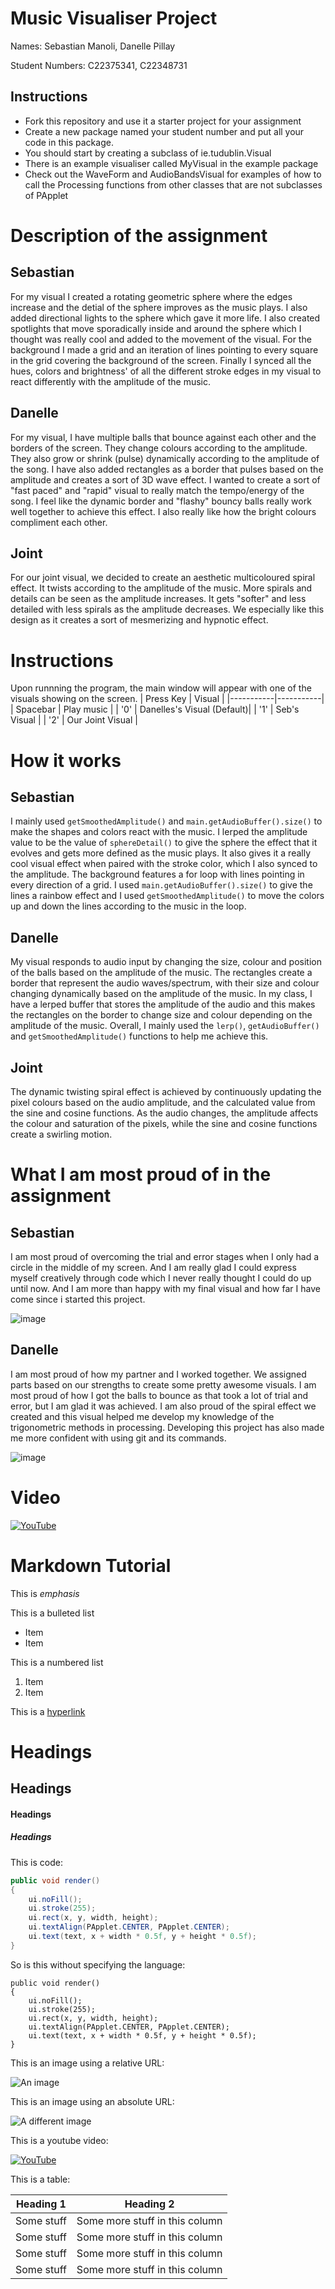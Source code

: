 # Music Visualiser Project

Names: Sebastian Manoli, Danelle Pillay

Student Numbers: C22375341, C22348731

## Instructions
- Fork this repository and use it a starter project for your assignment
- Create a new package named your student number and put all your code in this package.
- You should start by creating a subclass of ie.tudublin.Visual
- There is an example visualiser called MyVisual in the example package
- Check out the WaveForm and AudioBandsVisual for examples of how to call the Processing functions from other classes that are not subclasses of PApplet

# Description of the assignment
## Sebastian
For my visual I created a rotating geometric sphere where the edges increase and the detial of the sphere improves as the music plays. I also added directional lights to the sphere which gave it more life. I also created spotlights that move sporadically inside and around the sphere which I thought was really cool and added to the movement of the visual. For the background I made a grid and an iteration of lines pointing to every square in the grid covering the background of the screen. Finally I synced all the hues, colors and brightness' of all the different stroke edges in my visual to react differently with the amplitude of the music.

## Danelle
For my visual, I have multiple balls that bounce against each other and the borders of the screen. They change colours according to the amplitude. They also grow or shrink (pulse) dynamically according to the amplitude of the song. I have also added rectangles as a border that pulses based on the amplitude and creates a sort of 3D wave effect. I wanted to create a sort of "fast paced" and "rapid" visual to really match the tempo/energy of the song. I feel like the dynamic border and "flashy" bouncy balls really work well together to achieve this effect. I also really like how the bright colours compliment each other.

## Joint
For our joint visual, we decided to create an aesthetic multicoloured spiral effect. It twists according to the amplitude of the music. More spirals and details can be seen as the amplitude increases. It gets "softer" and less detailed with less spirals as the amplitude decreases. We especially like this design as it creates a sort of mesmerizing and hypnotic effect. 

# Instructions
Upon runnning the program, the main window will appear with one of the visuals showing on the screen.
| Press Key | Visual |
|-----------|-----------|
| Spacebar | Play music |
| '0' | Danelles's Visual (Default)|
| '1' | Seb's Visual |
| '2' | Our Joint Visual |


# How it works
## Sebastian
I mainly used ```getSmoothedAmplitude()``` and ``` main.getAudioBuffer().size() ``` to make the shapes and colors react with the music. I lerped the amplitude value to be the value of ```sphereDetail()``` to give the sphere the effect that it evolves and gets more defined as the music plays. It also gives it a really cool visual effect when paired with the stroke color, which I also synced to the amplitude. The background features a for loop with lines pointing in every direction of a grid. I used ``` main.getAudioBuffer().size() ``` to give the lines a rainbow effect and I used  ```getSmoothedAmplitude()``` to move the colors up and down the lines according to the music in the loop.

## Danelle
My visual responds to audio input by changing the size, colour and position of the balls based on the amplitude of the music. The rectangles create a border that represent the audio waves/spectrum, with their size and colour changing dynamically based on the amplitude of the music. In my class, I have a lerped buffer that stores the amplitude of the audio and this makes the rectangles on the border to change size and colour depending on the amplitude of the music. Overall, I mainly used the ```lerp()```, ```getAudioBuffer()``` and ```getSmoothedAmplitude()``` functions to help me achieve this. 

## Joint
The dynamic twisting spiral effect is achieved by continuously updating the pixel colours based on the audio amplitude, and the calculated value from the sine and cosine functions. As the audio changes, the amplitude affects the colour and saturation of the pixels, while the sine and cosine functions create a swirling motion.

# What I am most proud of in the assignment
## Sebastian
I am most proud of overcoming the trial and error stages when I only had a circle in the middle of my screen. And I am really glad I could express myself creatively through code which I never really thought I could do up until now. And I am more than happy with my final visual and how far I have come since i started this project. 

![image](https://github.com/SebastianManoli/MusicVisuals/assets/124163339/5193b918-ca35-406c-976a-0094b05e05ea)


## Danelle
I am most proud of how my partner and I worked together. We assigned parts based on our strengths to create some pretty awesome visuals. I am most proud of how I got the balls to bounce as that took a lot of trial and error, but I am glad it was achieved. I am also proud of the spiral effect we created and this visual helped me develop my knowledge of the trigonometric methods in processing. Developing this project has also made me more confident with using git and its commands.

![image](https://github.com/SebastianManoli/MusicVisuals/assets/124163339/8b0d5878-8f75-4a49-b42c-bb6b7b27c6ae)


# Video

[![YouTube](http://img.youtube.com/vi/sg9C6jNJK3Y/0.jpg)](https://youtu.be/sg9C6jNJK3Y)

# Markdown Tutorial

This is *emphasis*

This is a bulleted list

- Item
- Item

This is a numbered list

1. Item
1. Item

This is a [hyperlink](http://bryanduggan.org)

# Headings
## Headings
#### Headings
##### Headings

This is code:

```Java
public void render()
{
	ui.noFill();
	ui.stroke(255);
	ui.rect(x, y, width, height);
	ui.textAlign(PApplet.CENTER, PApplet.CENTER);
	ui.text(text, x + width * 0.5f, y + height * 0.5f);
}
```

So is this without specifying the language:

```
public void render()
{
	ui.noFill();
	ui.stroke(255);
	ui.rect(x, y, width, height);
	ui.textAlign(PApplet.CENTER, PApplet.CENTER);
	ui.text(text, x + width * 0.5f, y + height * 0.5f);
}
```

This is an image using a relative URL:

![An image](images/p8.png)

This is an image using an absolute URL:

![A different image](https://bryanduggandotorg.files.wordpress.com/2019/02/infinite-forms-00045.png?w=595&h=&zoom=2)

This is a youtube video:

[![YouTube](http://img.youtube.com/vi/J2kHSSFA4NU/0.jpg)](https://www.youtube.com/watch?v=J2kHSSFA4NU)

This is a table:

| Heading 1 | Heading 2 |
|-----------|-----------|
|Some stuff | Some more stuff in this column |
|Some stuff | Some more stuff in this column |
|Some stuff | Some more stuff in this column |
|Some stuff | Some more stuff in this column |


